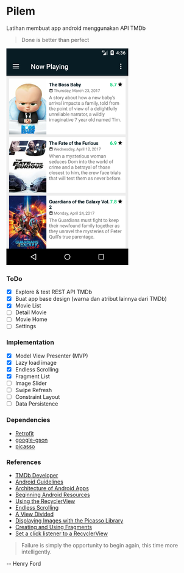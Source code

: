 # Pilem

Latihan membuat app android menggunakan API TMDb

> Done is better than perfect

<img src="image.png" width="320">

### ToDo
* [x] Explore & test REST API TMDb
* [x] Buat app base design (warna dan atribut lainnya dari TMDb)
* [x] Movie List
* [ ] Detail Movie
* [ ] Movie Home
* [ ] Settings

### Implementation
* [x] Model View Presenter (MVP)
* [x] Lazy load image
* [x] Endless Scrolling
* [x] Fragment List
* [ ] Image Slider
* [ ] Swipe Refresh
* [ ] Constraint Layout
* [ ] Data Persistence

### Dependencies
* [Retrofit][retrofit_repo_url]
* [google-gson][gson_repo_url]
* [picasso][picasso_url]

### References
* [TMDb Developer][tmdb_url]
* [Android Guidelines][adgl_url]
* [Architecture of Android Apps][archi_ar_url]
* [Beginning Android Resources][res_ar_url]
* [Using the RecyclerView][rv_link]
* [Endless Scrolling][el_sc_link]
* [A View Divided][view_divided_link]
* [Displaying Images with the Picasso Library][picasso_ref_url]
* [Creating and Using Fragments][using_fragment_url]
* [Set a click listener to a RecyclerView][item_selected_listener_url]

[tmdb_url]: https://developers.themoviedb.org
[adgl_url]: https://github.com/ribot/android-guidelines
[archi_ar_url]: https://guides.codepath.com/android/Architecture-of-Android-Apps
[res_ar_url]: https://guides.codepath.com/android/Beginning-Android-Resources
[retrofit_repo_url]: https://github.com/square/retrofit
[gson_repo_url]: https://github.com/google/gson
[picasso_url]: https://github.com/square/picasso
[rv_link]: https://guides.codepath.com/android/Using-the-RecyclerView
[el_sc_link]: https://guides.codepath.com/android/Endless-Scrolling-with-AdapterViews-and-RecyclerView
[view_divided_link]: https://www.bignerdranch.com/blog/a-view-divided-adding-dividers-to-your-recyclerview-with-itemdecoration/
[picasso_ref_url]: https://guides.codepath.com/android/Displaying-Images-with-the-Picasso-Library
[using_fragment_url]: https://guides.codepath.com/android/Creating-and-Using-Fragments
[item_selected_listener_url]: https://antonioleiva.com/recyclerview-listener/

> Failure is simply the opportunity to begin again, this time more intelligently.

-- Henry Ford
